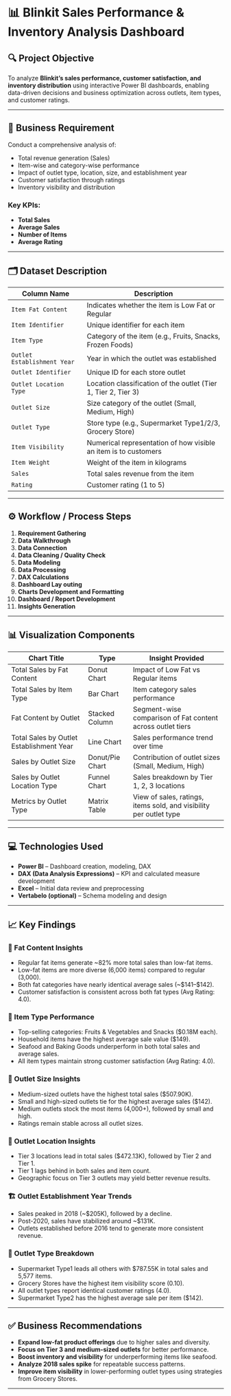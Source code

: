 # 📊 Blinkit Sales Performance & Inventory Analysis Dashboard

## 🔍 Project Objective

To analyze **Blinkit’s sales performance, customer satisfaction, and inventory distribution** using interactive Power BI dashboards, enabling data-driven decisions and business optimization across outlets, item types, and customer ratings.

---

## 📝 Business Requirement

Conduct a comprehensive analysis of:

* Total revenue generation (Sales)
* Item-wise and category-wise performance
* Impact of outlet type, location, size, and establishment year
* Customer satisfaction through ratings
* Inventory visibility and distribution

### Key KPIs:

* **Total Sales**
* **Average Sales**
* **Number of Items**
* **Average Rating**

---

## 🗂️ Dataset Description

| Column Name                 | Description                                                     |
| --------------------------- | --------------------------------------------------------------- |
| `Item Fat Content`          | Indicates whether the item is Low Fat or Regular                |
| `Item Identifier`           | Unique identifier for each item                                 |
| `Item Type`                 | Category of the item (e.g., Fruits, Snacks, Frozen Foods)       |
| `Outlet Establishment Year` | Year in which the outlet was established                        |
| `Outlet Identifier`         | Unique ID for each store outlet                                 |
| `Outlet Location Type`      | Location classification of the outlet (Tier 1, Tier 2, Tier 3)  |
| `Outlet Size`               | Size category of the outlet (Small, Medium, High)               |
| `Outlet Type`               | Store type (e.g., Supermarket Type1/2/3, Grocery Store)         |
| `Item Visibility`           | Numerical representation of how visible an item is to customers |
| `Item Weight`               | Weight of the item in kilograms                                 |
| `Sales`                     | Total sales revenue from the item                               |
| `Rating`                    | Customer rating (1 to 5)                                        |

---

## ⚙️ Workflow / Process Steps

1. **Requirement Gathering**
2. **Data Walkthrough**
3. **Data Connection**
4. **Data Cleaning / Quality Check**
5. **Data Modeling**
6. **Data Processing**
7. **DAX Calculations**
8. **Dashboard Lay outing**
9. **Charts Development and Formatting**
10. **Dashboard / Report Development**
11. **Insights Generation**

---

## 📊 Visualization Components

| Chart Title                              | Type            | Insight Provided                                                   |
| ---------------------------------------- | --------------- | ------------------------------------------------------------------ |
| Total Sales by Fat Content               | Donut Chart     | Impact of Low Fat vs Regular items                                 |
| Total Sales by Item Type                 | Bar Chart       | Item category sales performance                                    |
| Fat Content by Outlet                    | Stacked Column  | Segment-wise comparison of Fat content across outlet tiers         |
| Total Sales by Outlet Establishment Year | Line Chart      | Sales performance trend over time                                  |
| Sales by Outlet Size                     | Donut/Pie Chart | Contribution of outlet sizes (Small, Medium, High)                 |
| Sales by Outlet Location Type            | Funnel Chart    | Sales breakdown by Tier 1, 2, 3 locations                          |
| Metrics by Outlet Type                   | Matrix Table    | View of sales, ratings, items sold, and visibility per outlet type |

---

## 💻 Technologies Used

* **Power BI** – Dashboard creation, modeling, DAX
* **DAX (Data Analysis Expressions)** – KPI and calculated measure development
* **Excel** – Initial data review and preprocessing
* **Vertabelo (optional)** – Schema modeling and design

---

## 📈 Key Findings

### 🥛 Fat Content Insights

* Regular fat items generate \~82% more total sales than low-fat items.
* Low-fat items are more diverse (6,000 items) compared to regular (3,000).
* Both fat categories have nearly identical average sales (\~\$141–\$142).
* Customer satisfaction is consistent across both fat types (Avg Rating: 4.0).

### 🍎 Item Type Performance

* Top-selling categories: Fruits & Vegetables and Snacks (\$0.18M each).
* Household items have the highest average sale value (\$149).
* Seafood and Baking Goods underperform in both total sales and average sales.
* All item types maintain strong customer satisfaction (Avg Rating: 4.0).

### 🏪 Outlet Size Insights

* Medium-sized outlets have the highest total sales (\$507.90K).
* Small and high-sized outlets tie for the highest average sales (\$142).
* Medium outlets stock the most items (4,000+), followed by small and high.
* Ratings remain stable across all outlet sizes.

### 📍 Outlet Location Insights

* Tier 3 locations lead in total sales (\$472.13K), followed by Tier 2 and Tier 1.
* Tier 1 lags behind in both sales and item count.
* Geographic focus on Tier 3 outlets may yield better revenue results.

### 🏗️ Outlet Establishment Year Trends

* Sales peaked in 2018 (\~\$205K), followed by a decline.
* Post-2020, sales have stabilized around \~\$131K.
* Outlets established before 2016 tend to generate more consistent revenue.

### 🧾 Outlet Type Breakdown

* Supermarket Type1 leads all others with \$787.55K in total sales and 5,577 items.
* Grocery Stores have the highest item visibility score (0.10).
* All outlet types report identical customer ratings (4.0).
* Supermarket Type2 has the highest average sale per item (\$142).

---

## ✅ Business Recommendations

* **Expand low-fat product offerings** due to higher sales and diversity.
* **Focus on Tier 3 and medium-sized outlets** for better performance.
* **Boost inventory and visibility** for underperforming items like seafood.
* **Analyze 2018 sales spike** for repeatable success patterns.
* **Improve item visibility** in lower-performing outlet types using strategies from Grocery Stores.

---
